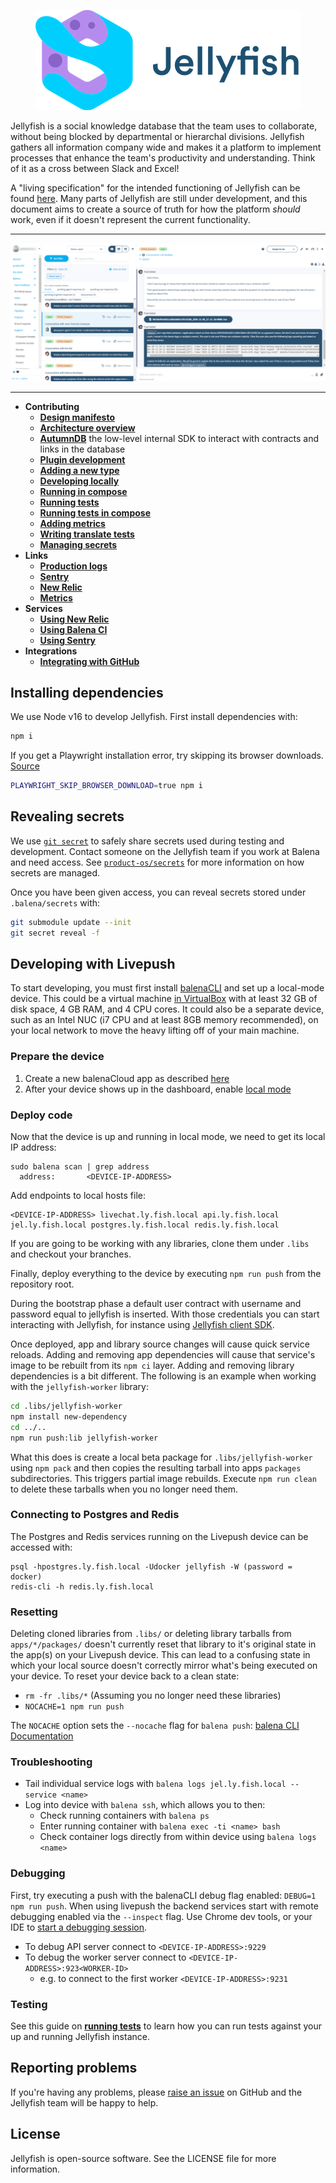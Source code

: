 <p align="center">
	<img src="./banner.png" height="160" />
</p>

Jellyfish is a social knowledge database that the team uses to collaborate,
without being blocked by departmental or hierarchal divisions. Jellyfish
gathers all information company wide and makes it a platform to implement
processes that enhance the team's productivity and understanding. Think of it
as a cross between Slack and Excel!

A "living specification" for the intended functioning of Jellyfish can be found [here](https://docs.google.com/document/d/1psa9upjr__LDbF0442ndW72Nj8jAuA48mmqPdahQBUs/edit?usp=sharing).
Many parts of Jellyfish are still under development, and this document aims to create a source of truth for how the platform *should* work, even if it doesn't represent the current functionality.

***

![Jellyfish Screenshot](./docs/assets/screenshot.png)

***

- **Contributing**
	- [**Design manifesto**](https://github.com/product-os/jellyfish/blob/master/docs/design-manifesto.markdown)
	- [**Architecture overview**](https://github.com/product-os/jellyfish/blob/master/ARCHITECTURE.md)
	- [**AutumnDB**](https://github.com/product-os/autumndb/blob/master/README.md) the low-level internal SDK to interact with contracts and links in the database
	- [**Plugin development**](https://github.com/product-os/jellyfish/blob/master/docs/developing/plugins.markdown)
	- [**Adding a new type**](https://github.com/product-os/jellyfish/blob/master/docs/developing/add-new-type.markdown)
	- [**Developing locally**](https://github.com/product-os/jellyfish/blob/master/docs/developing/local-development.markdown)
	- [**Running in compose**](https://github.com/product-os/jellyfish/blob/master/docs/developing/running-in-compose.markdown)
	- [**Running tests**](https://github.com/product-os/jellyfish/blob/master/docs/developing/running-tests.markdown)
	- [**Running tests in compose**](https://github.com/product-os/jellyfish/blob/master/docs/developing/running-tests-in-compose.markdown)
	- [**Adding metrics**](https://github.com/product-os/jellyfish-metrics/blob/master/doc/adding-metrics.markdown)
	- [**Writing translate tests**](https://github.com/product-os/jellyfish-test-harness/blob/master/doc/writing-translate-tests.markdown)
	- [**Managing secrets**](https://github.com/product-os/secrets)
- **Links**
	- [**Production logs**](https://monitor.balena-cloud.com/explore?left=%5B%22now-3h%22,%22now%22,%22loki%22,%7B%22expr%22:%22%22,%22datasource%22:%22loki%22,%22refId%22:%22A%22%7D%5D&orgId=1)
	- [**Sentry**](https://sentry.io/organizations/balena/issues/?project=1366139)
	- [**New Relic**](https://synthetics.newrelic.com/accounts/2054842/monitors/8bf2b38d-7c2a-4d71-9629-7cbf05b6bd21)
	- [**Metrics**](https://monitor.balena-cloud.com/dashboards/f/auto/auto)
- **Services**
	- [**Using New Relic**](https://github.com/product-os/jellyfish/blob/master/docs/newrelic.markdown)
	- [**Using Balena CI**](https://github.com/product-os/jellyfish/blob/master/docs/balenaci.markdown)
	- [**Using Sentry**](https://github.com/product-os/jellyfish/blob/master/docs/sentry.markdown)
- **Integrations**
	- [**Integrating with GitHub**](https://github.com/product-os/jellyfish/blob/master/docs/integrating-github.markdown)

Installing dependencies
-----------------------

We use Node v16 to develop Jellyfish. First install dependencies with:
```sh
npm i
```

If you get a Playwright installation error, try skipping its browser downloads. [Source](https://github.com/microsoft/playwright/issues/1941#issuecomment-1008338376)
```sh
PLAYWRIGHT_SKIP_BROWSER_DOWNLOAD=true npm i
```

Revealing secrets
-----------------------
We use [`git secret`](https://git-secret.io/) to safely share secrets used during testing and development.
Contact someone on the Jellyfish team if you work at Balena and need access. See [`product-os/secrets`](https://github.com/product-os/secrets)
for more information on how secrets are managed.

Once you have been given access, you can reveal secrets stored under `.balena/secrets` with:
```sh
git submodule update --init
git secret reveal -f
```

Developing with Livepush
------------------------

To start developing, you must first install [balenaCLI](https://github.com/balena-io/balena-cli) and set up a local-mode device. This could be a virtual machine [in VirtualBox](https://www.balena.io/blog/no-hardware-use-virtualbox/) with at least 32 GB of disk space, 4 GB RAM, and 4 CPU cores. It could also be a separate device, such as an Intel NUC (i7 CPU and at least 8GB memory recommended), on your local network to move the heavy lifting off of your main machine.

### Prepare the device
1. Create a new balenaCloud app as described [here](https://www.balena.io/docs/learn/getting-started/intel-nuc/nodejs/)
2. After your device shows up in the dashboard, enable [local mode](https://www.balena.io/docs/learn/develop/local-mode/)

### Deploy code
Now that the device is up and running in local mode, we need to get its local IP address:
```
sudo balena scan | grep address
  address:       <DEVICE-IP-ADDRESS>
```

Add endpoints to local hosts file:
```
<DEVICE-IP-ADDRESS> livechat.ly.fish.local api.ly.fish.local jel.ly.fish.local postgres.ly.fish.local redis.ly.fish.local
```

If you are going to be working with any libraries, clone them under `.libs` and checkout your branches.

Finally, deploy everything to the device by executing `npm run push` from the repository root.

During the bootstrap phase a default user contract with username and password equal to jellyfish is inserted. With those credentials you can start interacting with Jellyfish, for instance using [Jellyfish client SDK](https://github.com/product-os/jellyfish-client-sdk).

Once deployed, app and library source changes will cause quick service reloads. Adding and removing
app dependencies will cause that service's image to be rebuilt from its `npm ci` layer. Adding and
removing library dependencies is a bit different. The following is an example when working with the
`jellyfish-worker` library:

```sh
cd .libs/jellyfish-worker
npm install new-dependency
cd ../..
npm run push:lib jellyfish-worker
```

What this does is create a local beta package for `.libs/jellyfish-worker` using `npm pack` and then
copies the resulting tarball into apps `packages` subdirectories. This triggers partial image rebuilds.
Execute `npm run clean` to delete these tarballs when you no longer need them.

### Connecting to Postgres and Redis
The Postgres and Redis services running on the Livepush device can be accessed with:
```
psql -hpostgres.ly.fish.local -Udocker jellyfish -W (password = docker)
redis-cli -h redis.ly.fish.local
```

### Resetting
Deleting cloned libraries from `.libs/` or deleting library tarballs from `apps/*/packages/` doesn't currently
reset that library to it's original state in the app(s) on your Livepush device. This can lead to a confusing
state in which your local source doesn't correctly mirror what's being executed on your device. To reset your
device back to a clean state:
- `rm -fr .libs/*` (Assuming you no longer need these libraries)
- `NOCACHE=1 npm run push`

The `NOCACHE` option sets the `--nocache` flag for `balena push`: [balena CLI Documentation](https://www.balena.io/docs/reference/balena-cli/#-c---nocache)

### Troubleshooting
- Tail individual service logs with `balena logs jel.ly.fish.local --service <name>`
- Log into device with `balena ssh`, which allows you to then:
	- Check running containers with `balena ps`
	- Enter running container with `balena exec -ti <name> bash`
	- Check container logs directly from within device using `balena logs <name>`

### Debugging
First, try executing a push with the balenaCLI debug flag enabled: `DEBUG=1 npm run push`.
When using livepush the backend services start with remote debugging enabled via the `--inspect` flag. Use Chrome dev tools, or your IDE to [start a debugging session](https://nodejs.org/en/docs/guides/debugging-getting-started/#inspector-clients).

- To debug API server connect to `<DEVICE-IP-ADDRESS>:9229`
- To debug the worker server connect to `<DEVICE-IP-ADDRESS>:923<WORKER-ID>`
	- e.g. to connect to the first worker `<DEVICE-IP-ADDRESS>:9231`

### Testing
See this guide on [**running tests**](https://github.com/product-os/jellyfish/blob/master/docs/developing/running-tests.markdown) to learn how you can run tests against your up and running Jellyfish instance.

Reporting problems
------------------

If you're having any problems, please [raise an issue](https://github.com/product-os/jellyfish/issues/new) on GitHub and the Jellyfish team will be happy to help.

License
-------

Jellyfish is open-source software. See the LICENSE file for more information.
